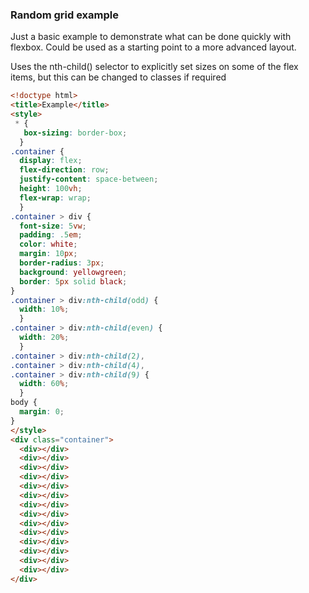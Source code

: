 ### Random grid example

Just a basic example to demonstrate what can be done quickly with flexbox. Could be used as a starting point to a more advanced layout.

Uses the nth-child() selector to explicitly set sizes on some of the flex items, but this can be changed to classes if required

```html
<!doctype html>
<title>Example</title>
<style>
 * {
   box-sizing: border-box;
  }
.container { 
  display: flex;
  flex-direction: row;
  justify-content: space-between;
  height: 100vh;
  flex-wrap: wrap;
  } 
.container > div {
  font-size: 5vw;
  padding: .5em;
  color: white;
  margin: 10px;
  border-radius: 3px;
  background: yellowgreen;
  border: 5px solid black;
}
.container > div:nth-child(odd) {
  width: 10%;
  }
.container > div:nth-child(even) {
  width: 20%;
  }
.container > div:nth-child(2),
.container > div:nth-child(4),
.container > div:nth-child(9) {
  width: 60%;
  }  
body {
  margin: 0;
}
</style>
<div class="container">
  <div></div>
  <div></div>
  <div></div>
  <div></div>
  <div></div>
  <div></div>
  <div></div>
  <div></div>
  <div></div>
  <div></div>
  <div></div>
  <div></div>
  <div></div>
  <div></div>
</div>
```
